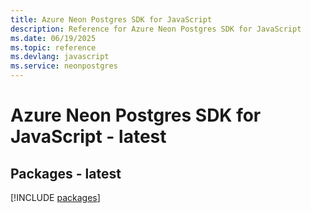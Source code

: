 ```yaml
---
title: Azure Neon Postgres SDK for JavaScript
description: Reference for Azure Neon Postgres SDK for JavaScript
ms.date: 06/19/2025
ms.topic: reference
ms.devlang: javascript
ms.service: neonpostgres
---
```

# Azure Neon Postgres SDK for JavaScript - latest
## Packages - latest
[!INCLUDE [packages](neon-postgres-index.md)]